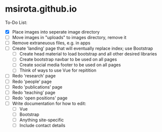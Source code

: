 # msirota.github.io

To-Do List:
- [x] Place images into seperate image directory
- [ ] Move images in "uploads" to images directory, remove it
- [ ] Remove extraneuous files, e.g. in apps
- [ ] Create 'landing' page that will eventually replace index; use Bootstrap
    - [ ] Create head material to load bootstrap and all other desired libraries
    - [ ] Create bootstrap navbar to be used on all pages
    - [ ] Create social media footer to be used on all pages 
    - [ ] Think of ways to use Vue for repitition
- [ ] Redo 'research' page
- [ ] Redo 'people' page
- [ ] Redo 'publications' page
- [ ] Redo 'teaching' page
- [ ] Redo 'open positions' page
- [ ] Write documentation for how to edit: 
    - [ ] Vue 
    - [ ] Bootstrap
    - [ ] Anything site-specific
    - [ ] Include contact details